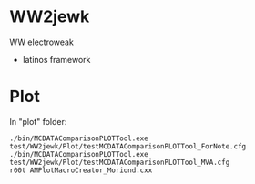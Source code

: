 WW2jewk
=======

WW electroweak

* latinos framework


# Plot

In "plot" folder:

    ./bin/MCDATAComparisonPLOTTool.exe test/WW2jewk/Plot/testMCDATAComparisonPLOTTool_ForNote.cfg
    ./bin/MCDATAComparisonPLOTTool.exe test/WW2jewk/Plot/testMCDATAComparisonPLOTTool_MVA.cfg
    r00t AMPlotMacroCreator_Moriond.cxx

